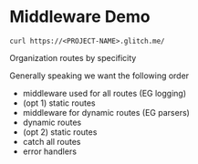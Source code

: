 Middleware Demo
============================

```
curl https://<PROJECT-NAME>.glitch.me/

```

Organization routes by specificity

Generally speaking we want the following order

- middleware used for all routes (EG logging)
- (opt 1) static routes
- middleware for dynamic routes (EG parsers)
- dynamic routes
- (opt 2) static routes
- catch all routes
- error handlers
